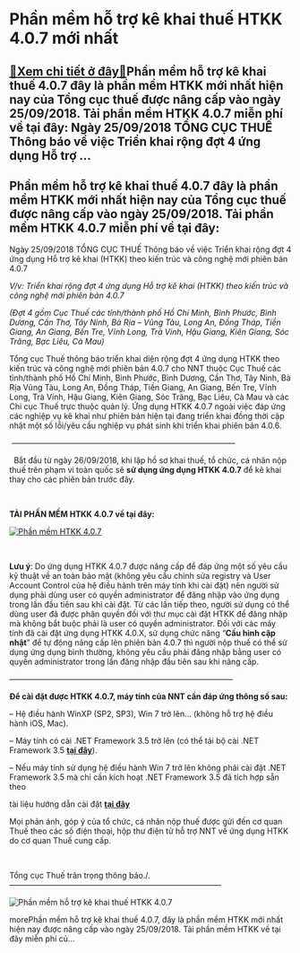 Phần mềm hỗ trợ kê khai thuế HTKK 4.0.7 mới nhất
================================================

[:gift:Xem chi tiết ở đây:gift:](https://hddtvn.com/phan-mem-ho-tro-ke-khai-thue-htkk-4-0-7-moi-nhat/)Phần mềm hỗ trợ kê khai thuế 4.0.7 đây là phần mềm HTKK mới nhất hiện nay của Tổng cục thuế được nâng cấp vào ngày 25/09/2018. Tải phần mềm HTKK 4.0.7 miễn phí về tại đây: Ngày 25/09/2018 TỔNG CỤC THUẾ Thông báo về việc Triển khai rộng đợt 4 ứng dụng Hỗ trợ …
-------------------------------------------------------------------------------------------------------------------------------------------------------------------------------------------------------------------------------------------------------------------



Phần mềm hỗ trợ kê khai thuế 4.0.7 đây là phần mềm HTKK mới nhất hiện nay của Tổng cục thuế được nâng cấp vào ngày 25/09/2018. Tải phần mềm HTKK 4.0.7 miễn phí về tại đây:
-----------------------------------------------------------------------------------------------------------------------------------------------------------------------------


Ngày 25/09/2018 TỔNG CỤC THUẾ Thông báo về việc Triển khai rộng đợt 4 ứng dụng Hỗ trợ kê khai (HTKK) theo kiến trúc và công nghệ mới phiên bản 4.0.7


*V/v: Triển khai rộng đợt 4 ứng dụng Hỗ trợ kê khai (HTKK) theo kiến trúc và công nghệ mới phiên bản 4.0.7*


*(Đợt 4 gồm Cục Thuế các tỉnh/thành phố Hồ Chí Minh, Bình Phước, Bình Dương, Cần Thơ, Tây Ninh, Bà Rịa – Vũng Tàu, Long An, Đồng Tháp, Tiền Giang, An Giang, Bến Tre, Vĩnh Long, Trà Vinh, Hậu Giang, Kiên Giang, Sóc Trăng, Bạc Liêu, Cà Mau)*


Tổng cục Thuế thông báo triển khai diện rộng đợt 4 ứng dụng HTKK theo kiến trúc và công nghệ mới phiên bản 4.0.7 cho NNT thuộc Cục Thuế các tỉnh/thành phố Hồ Chí Minh, Bình Phước, Bình Dương, Cần Thơ, Tây Ninh, Bà Rịa Vũng Tàu, Long An, Đồng Tháp, Tiền Giang, An Giang, Bến Tre, Vĩnh Long, Trà Vinh, Hậu Giang, Kiên Giang, Sóc Trăng, Bạc Liêu, Cà Mau và các Chi cục Thuế trực thuộc quản lý. Ứng dụng HTKK 4.0.7 ngoài việc đáp ứng các nghiệp vụ kê khai như phiên bản hiện tại đang triển khai đồng thời cập nhật một số lỗi/yêu cầu nghiệp vụ phát sinh khi triển khai phiên bản 4.0.6.



 ————————————————————————————–  

  
Bắt đầu từ ngày 26/09/2018, khi lập hồ sơ khai thuế, tổ chức, cá nhân nộp thuế trên phạm vi toàn quốc sẽ **sử dụng ứng dụng HTKK 4.0.7** để kê khai thay cho các phiên bản trước đây.  

 


**TẢI PHẦN MỀM HTKK 4.0.7 về tại đây:**



[![Phần mềm HTKK 4.0.7](https://hddtvn.com/wp-content/uploads/2021/01/tai-xuong.png "Phần mềm HTKK 4.0.7")](http://www.fshare.vn/file/JFATY5HR53R9 "phần mềm htkk 4.0.7")  

  

**Lưu ý**: Do ứng dụng HTKK 4.0.7 được nâng cấp để đáp ứng một số yêu cầu kỹ thuật về an toàn bảo mật (không yêu cầu chỉnh sửa registry và User Account Control của hệ điều hành trên máy tính khi cài đặt) nên người sử dụng phải dùng user có quyền administrator để đăng nhập vào ứng dụng trong lần đầu tiên sau khi cài đặt. Từ các lần tiếp theo, người sử dụng có thể dùng user đã được phân quyền đối với thư mục cài đặt HTKK để đăng nhập mà không bắt buộc phải là user có quyền administrator. Đối với các máy tính đã cài đặt ứng dụng HTKK 4.0.X, sử dụng chức năng “**Cấu hình cập nhật**” để tự động nâng cấp lên phiên bản 4.0.7 thì người nộp thuế có thể sử dụng ứng dụng bình thường, không yêu cầu phải đăng nhập bằng user có quyền administrator trong lần đăng nhập đầu tiên sau khi nâng cấp.



————————————————————————————–

**Để cài đặt được HTKK 4.0.7, máy tính của NNT cần đáp ứng thông số sau:**


– Hệ điều hành WinXP (SP2, SP3), Win 7 trở lên… (không hỗ trợ hệ điều hành iOS, Mac).


– Máy tính có cài .NET Framework 3.5 trở lên (có thể tải bộ cài .NET Framework 3.5 **[tại đây](https://www.fshare.vn/file/F4X6R3TJZ5FH "tải NET Frameword 3.5")**).


– Nếu máy tính sử dụng hệ điều hành Win 7 trở lên không phải cài đặt .NET Framework 3.5 mà chỉ cần kích hoạt .NET Framework 3.5 đã tích hợp sẵn theo 

tài liệu hướng dẫn cài đặt **[tại đây](http://www.gdt.gov.vn/wps/wcm/connect/ee2414f2-f093-4eb7-91bf-7df936c36444/HD+cai+dat+HTKK+4.0.pdf?MOD=AJPERES&CACHEID=ROOTWORKSPACEee2414f2-f093-4eb7-91bf-7df936c36444 "hướng dẫn cài đặt htkk 4.0")**

Mọi phản ánh, góp ý của tổ chức, cá nhân nộp thuế được gửi đến cơ quan Thuế theo các số điện thoại, hộp thư điện tử hỗ trợ NNT về ứng dụng HTKK do cơ quan Thuế cung cấp.  

 



Tổng cục Thuế trân trọng thông báo./.
 ———————————————————————————


![Phần mềm hỗ trợ kê khai thuế HTKK 4.0.7](https://hddtvn.com/wp-content/uploads/2021/01/phan-mem-ho-tro-ke-khai-HTKK-4_0_7-moi-nhat.png "Phần mềm hỗ trợ kê khai thuế HTKK 4.0.7")


morePhần mềm hỗ trợ kê khai thuế 4.0.7, đây là phần mềm HTKK mới nhất hiện nay được nâng cấp vào ngày 25/09/2018. Tải phần mềm HTKK về tại đây miễn phí củ…


